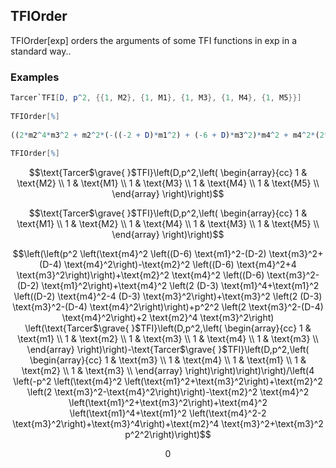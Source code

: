 ##  TFIOrder 

TFIOrder[exp]  orders the arguments of some TFI functions in exp in a standard way..

###  Examples 

```mathematica
Tarcer`TFI[D, p^2, {{1, M2}, {1, M1}, {1, M3}, {1, M4}, {1, M5}}] 
 
TFIOrder[%] 
 
((2*m2^4*m3^2 + m2^2*(-((-2 + D)*m1^2) + (-6 + D)*m3^2)*m4^2 + m4^2*(2*(-3 + D)*m1^4 + m3^2*(2*(-3 + D)*m3^2 - (-4 + D)*m4^2) +m1^2*(-4*(-3 + D)*m3^2 + (-2 + D)*m4^2)) + (-(m2^2*(4*m3^2 + (-6 + D)*m4^2)) + m4^2*((-6 + D)*m1^2 - (-2 + D)*m3^2 + (-4 + D)*m4^2))*SPD[p, p] + (2*m3^2 - (-4 + D)*m4^2)*SPD[p, p]^2)*(Tarcer`TFI[D, SPD[p, p], {{1, m1}, {1, m2}, {1, m3}, {1, m4}, {1, m3}}] - Tarcer`TFI[D, SPD[p, p], {{1, m3}, {1, m4}, {1, m1}, {1, m2}, {1, m3}}]))/(4*(m2^4*m3^2 - m2^2*(m1^2 + m3^2)*m4^2 + m4^2*(m1^4 + m3^4 + m1^2*(-2*m3^2 + m4^2)) - ((m1^2 + m3^2)*m4^2 + m2^2*(2*m3^2 - m4^2))*SPD[p, p] + m3^2*SPD[p, p]^2)) 
 
TFIOrder[%]
```

$$\text{Tarcer$\grave{ }$TFI}\left(D,p^2,\left(
\begin{array}{cc}
 1 & \text{M2} \\
 1 & \text{M1} \\
 1 & \text{M3} \\
 1 & \text{M4} \\
 1 & \text{M5} \\
\end{array}
\right)\right)$$

$$\text{Tarcer$\grave{ }$TFI}\left(D,p^2,\left(
\begin{array}{cc}
 1 & \text{M1} \\
 1 & \text{M2} \\
 1 & \text{M4} \\
 1 & \text{M3} \\
 1 & \text{M5} \\
\end{array}
\right)\right)$$

$$\left(\left(p^2 \left(\text{m4}^2 \left((D-6) \text{m1}^2-(D-2) \text{m3}^2+(D-4) \text{m4}^2\right)-\text{m2}^2 \left((D-6) \text{m4}^2+4 \text{m3}^2\right)\right)+\text{m2}^2 \text{m4}^2 \left((D-6) \text{m3}^2-(D-2) \text{m1}^2\right)+\text{m4}^2 \left(2 (D-3) \text{m1}^4+\text{m1}^2 \left((D-2) \text{m4}^2-4 (D-3) \text{m3}^2\right)+\text{m3}^2 \left(2 (D-3) \text{m3}^2-(D-4) \text{m4}^2\right)\right)+p^2^2 \left(2 \text{m3}^2-(D-4) \text{m4}^2\right)+2 \text{m2}^4 \text{m3}^2\right) \left(\text{Tarcer$\grave{ }$TFI}\left(D,p^2,\left(
\begin{array}{cc}
 1 & \text{m1} \\
 1 & \text{m2} \\
 1 & \text{m3} \\
 1 & \text{m4} \\
 1 & \text{m3} \\
\end{array}
\right)\right)-\text{Tarcer$\grave{ }$TFI}\left(D,p^2,\left(
\begin{array}{cc}
 1 & \text{m3} \\
 1 & \text{m4} \\
 1 & \text{m1} \\
 1 & \text{m2} \\
 1 & \text{m3} \\
\end{array}
\right)\right)\right)\right)/\left(4 \left(-p^2 \left(\text{m4}^2 \left(\text{m1}^2+\text{m3}^2\right)+\text{m2}^2 \left(2 \text{m3}^2-\text{m4}^2\right)\right)-\text{m2}^2 \text{m4}^2 \left(\text{m1}^2+\text{m3}^2\right)+\text{m4}^2 \left(\text{m1}^4+\text{m1}^2 \left(\text{m4}^2-2 \text{m3}^2\right)+\text{m3}^4\right)+\text{m2}^4 \text{m3}^2+\text{m3}^2 p^2^2\right)\right)$$

$$0$$